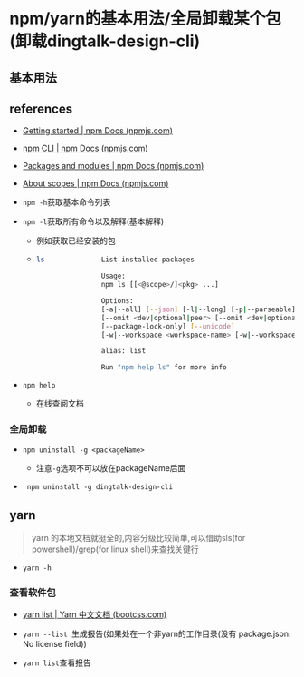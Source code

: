 # npm/yarn的基本用法/全局卸载某个包(卸载dingtalk-design-cli)

## 基本用法

## references

- [Getting started | npm Docs (npmjs.com)](https://docs.npmjs.com/getting-started)
- [npm CLI | npm Docs (npmjs.com)](https://docs.npmjs.com/cli/v8)
- [Packages and modules | npm Docs (npmjs.com)](https://docs.npmjs.com/packages-and-modules)
- [About scopes | npm Docs (npmjs.com)](https://docs.npmjs.com/about-scopes)

- `npm -h`获取基本命令列表

- `npm -l`获取所有命令以及解释(基本解释)

  - 例如获取已经安装的包

  - ```bash
    ls              List installed packages
    
                    Usage:
                    npm ls [[<@scope>/]<pkg> ...]
    
                    Options:
                    [-a|--all] [--json] [-l|--long] [-p|--parseable] [-g|--global] [--depth <depth>]
                    [--omit <dev|optional|peer> [--omit <dev|optional|peer> ...]] [--link]
                    [--package-lock-only] [--unicode]
                    [-w|--workspace <workspace-name> [-w|--workspace <workspace-name> ...]]                    [-ws|--workspaces] [--include-workspace-root]
    
                    alias: list
    
                    Run "npm help ls" for more info
    ```

- `npm help `

  - 在线查阅文档



### 全局卸载

- `npm uninstall -g <packageName>`
  - 注意`-g`选项不可以放在packageName后面

- ` npm uninstall -g dingtalk-design-cli`



## yarn

> yarn 的本地文档就挺全的,内容分级比较简单,可以借助sls(for powershell)/grep(for linux shell)来查找关键行

- `yarn -h`

### 查看软件包

- [yarn list | Yarn 中文文档 (bootcss.com)](https://yarn.bootcss.com/docs/cli/list/)

- `yarn --list `生成报告(如果处在一个非yarn的工作目录(没有 package.json: No license field))
- `yarn list`查看报告